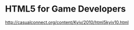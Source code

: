 <!--
id: 2110359815
link: http://kevinisom.info/post/2110359815/html5-for-game-developers
slug: html5-for-game-developers
date: Mon Dec 06 2010 09:16:44 GMT+1300 (NZDT)
raw: {"blog_name":"kevinisom","id":2110359815,"post_url":"http://kevinisom.info/post/2110359815/html5-for-game-developers","slug":"html5-for-game-developers","type":"link","date":"2010-12-05 20:16:44 GMT","timestamp":1291580204,"state":"published","format":"html","reblog_key":"FjgBMa7d","tags":[],"short_url":"http://tmblr.co/Zw68Yy1zoOa7","highlighted":[],"feed_item":"http://casualconnect.org/content/Kyiv/2010/html5kyiv10.html","from_feed_id":650234,"note_count":0,"title":"HTML5 for Game Developers","url":"http://casualconnect.org/content/Kyiv/2010/html5kyiv10.html","description":""}
publish: 2010-12-06
tags: 
title: HTML5 for Game Developers
-->


HTML5 for Game Developers
=========================

<http://casualconnect.org/content/Kyiv/2010/html5kyiv10.html>


